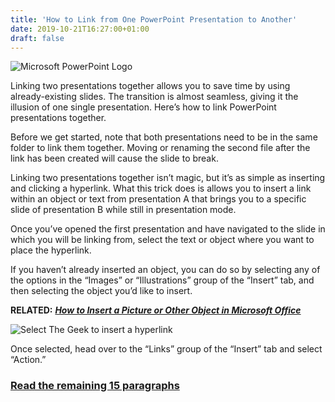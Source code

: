 ```yaml
---
title: 'How to Link from One PowerPoint Presentation to Another'
date: 2019-10-21T16:27:00+01:00
draft: false
---
```


![Microsoft PowerPoint Logo](https://www.howtogeek.com/wp-content/uploads/2019/07/stock-lede-microsoft-office-powerpoint-3.png)

Linking two presentations together allows you to save time by using already-existing slides. The transition is almost seamless, giving it the illusion of one single presentation. Here’s how to link PowerPoint presentations together.

Before we get started, note that both presentations need to be in the same folder to link them together. Moving or renaming the second file after the link has been created will cause the slide to break.

Linking two presentations together isn’t magic, but it’s as simple as inserting and clicking a hyperlink. What this trick does is allows you to insert a link within an object or text from presentation A that brings you to a specific slide of presentation B while still in presentation mode.

Once you’ve opened the first presentation and have navigated to the slide in which you will be linking from, select the text or object where you want to place the hyperlink.

If you haven’t already inserted an object, you can do so by selecting any of the options in the “Images” or “Illustrations” group of the “Insert” tab, and then selecting the object you’d like to insert.

**RELATED:** [**_How to Insert a Picture or Other Object in Microsoft Office_**](https://www.howtogeek.com/439038/how-to-insert-a-picture-or-other-object-in-microsoft-office/)

![Select The Geek to insert a hyperlink](https://www.howtogeek.com/wp-content/uploads/2019/10/Select-The-Geek-to-insert-a-hyperlink.png)

Once selected, head over to the “Links” group of the “Insert” tab and select “Action.”

### [Read the remaining 15 paragraphs](https://www.howtogeek.com/442559/how-to-link-from-one-powerpoint-presentation-to-another/)